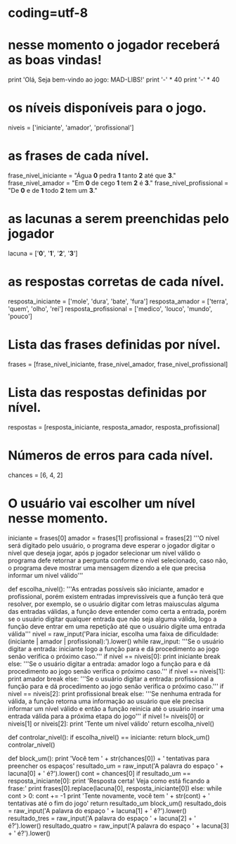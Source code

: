 # coding=utf-8

# nesse momento o jogador receberá as boas vindas!
print 'Olá, Seja bem-vindo ao jogo: MAD-LIBS!'
print '-' * 40
print '-' * 40

# os níveis disponíveis para o jogo.
niveis = ['iniciante', 'amador', 'profissional']

# as frases de cada nível.
frase_nivel_iniciante = "Água __0__ pedra __1__ tanto __2__ até que __3__."
frase_nivel_amador = "Em __0__ de cego __1__ tem __2__ é __3__."
frase_nivel_profissional = "De __0__ e de __1__ todo __2__ tem um __3__."

# as lacunas a serem preenchidas pelo jogador
lacuna = ['__0__', '__1__', '__2__', '__3__']

# as respostas corretas de cada nível.
resposta_iniciante = ['mole', 'dura', 'bate', 'fura']
resposta_amador = ['terra', 'quem', 'olho', 'rei']
resposta_profissional = ['medico', 'louco', 'mundo', 'pouco']

# Lista das frases definidas por nível.
frases = [frase_nivel_iniciante, frase_nivel_amador, frase_nivel_profissional]

# Lista das respostas definidas por nível.
respostas = [resposta_iniciante, resposta_amador, resposta_profissional]

# Números de erros para cada nível.
chances = [6, 4, 2]

# O usuário vai escolher um nível nesse momento.
iniciante = frases[0]
amador = frases[1]
profissional = frases[2]
'''O nível será digitado pelo usuário, o programa deve esperar o
jogador digitar o nível que deseja jogar, após p jogador selecionar
um nivel válido o programa defe retornar a pergunta conforme o nível
selecionado, caso não, o programa deve mostrar uma mensagem
dizendo a ele que precisa informar um nivel válido'''

def escolha_nivel():
    '''As entradas possíveis são iniciante, amador e profissional, porém existem entradas imprevissíveis que a função
    terá que resolver, por exemplo, se o usuário digitar com letras maiusculas alguma das entradas válidas, a função
    deve entender como certa a entrada, porém se o usuário digitar qualquer entrada que não seja alguma válida, logo
    a função deve entrar em uma repetição até que o usuário digite uma entrada válida'''
    nivel = raw_input('Para iniciar, escolha uma faixa de dificuldade: (iniciante | amador | profissional):').lower()
    while raw_input:
        '''Se o usuário digitar a entrada: iniciante logo a função para e dá procedimento ao jogo senão verifica o 
        próximo caso.'''
        if nivel == niveis[0]:
            print iniciante
            break
        else:
            '''Se o usuário digitar a entrada: amador logo a função para e dá procedimento ao jogo senão verifica o 
            próximo caso.'''
            if nivel == niveis[1]:
                print amador
                break
            else:
                '''Se o usuário digitar a entrada: profissional a função para e dá procedimento ao jogo senão verifica o 
                próximo caso.'''
                if nivel == niveis[2]:
                    print profissional
                    break
                else:
                    '''Se nenhuma entrada for válida, a função retorna uma informação ao usuário que ele precisa informar
                    um nível válido e então a função reinicia até o usuário inserir uma entrada válida para a próxima etapa
                    do jogo'''
                    if nivel != niveis[0] or niveis[1] or niveis[2]:
                        print 'Tente um nível válido'
                        return escolha_nivel()

def controlar_nivel():
    if escolha_nivel() == iniciante:
        return block_um()
controlar_nivel()

def block_um():
    print 'Você tem ' + str(chances[0]) + ' tentativas para preencher os espaços'
    resultado_um = raw_input('A palavra do espaço ' + lacuna[0] + ' é?').lower()
    cont = chances[0]
    if resultado_um == resposta_iniciante[0]:
        print 'Resposta certa! Veja como está ficando a frase:'
        print frases[0].replace(lacuna[0], resposta_iniciante[0])
    else:
        while cont > 0:
            cont += -1
            print 'Tente novamente, você tem ' + str(cont) + ' tentativas até o fim do jogo'
            return resultado_um
block_um()
resultado_dois = raw_input('A palavra do espaço ' + lacuna[1] + ' é?').lower()
resultado_tres = raw_input('A palavra do espaço ' + lacuna[2] + ' é?').lower()
resultado_quatro = raw_input('A palavra do espaço ' + lacuna[3] + ' é?').lower()
